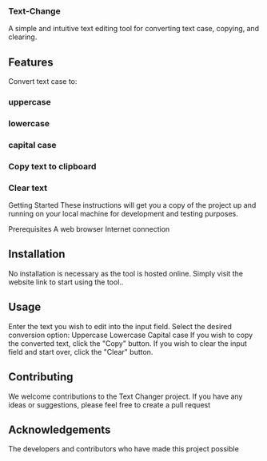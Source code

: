 
### Text-Change
A simple and intuitive text editing tool for converting text case, copying, and clearing.

## Features
Convert text case to:
### uppercase
### lowercase
### capital case
### Copy text to clipboard
### Clear text

Getting Started
These instructions will get you a copy of the project up and running on your local machine for development and testing purposes.

Prerequisites
A web browser
Internet connection
## Installation
No installation is necessary as the tool is hosted online. Simply visit the website link to start using the tool..

## Usage
Enter the text you wish to edit into the input field.
Select the desired conversion option:
Uppercase
Lowercase
Capital case
If you wish to copy the converted text, click the "Copy" button.
If you wish to clear the input field and start over, click the "Clear" button.
## Contributing
We welcome contributions to the Text Changer project. If you have any ideas or suggestions, please feel free to create a pull request


## Acknowledgements
The developers and contributors who have made this project possible
